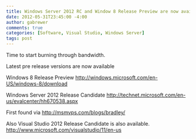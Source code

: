 ```yaml
---
title: Windows Server 2012 RC and Window 8 Release Preview are now available - Plus VS 2012
date: 2012-05-31T23:45:00 -4:00
author: gabrewer
comments: true
categories: [Software, Visual Studio, Windows Server]
tags: post
---
```


Time to start burning through bandwidth.

Latest pre release versions are now available

Windows 8 Release Preview
<a href="http://windows.microsoft.com/en-US/windows-8/download">http://windows.microsoft.com/en-US/windows-8/download</a>

Windows Server 2012 Release Candidate
<a href="http://technet.microsoft.com/en-us/evalcenter/hh670538.aspx">http://technet.microsoft.com/en-us/evalcenter/hh670538.aspx</a>

First found via <a href="http://msmvps.com/blogs/bradley/">http://msmvps.com/blogs/bradley/</a>

Also Visual Studio 2012 Release Candidate is also available.
<a href="http://www.microsoft.com/visualstudio/11/en-us">http://www.microsoft.com/visualstudio/11/en-us</a>
